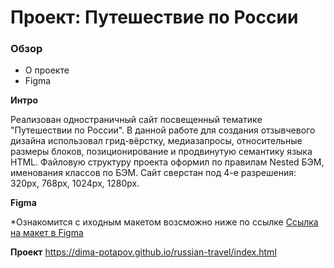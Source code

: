 # Проект: Путешествие по России

### Обзор
* О проекте
* Figma

**Интро**

Реализован одностраничный сайт посвещенный тематике "Путешествии по России".
В данной работе для создания отзывчевого дизайна использовал грид-вёрстку, медиазапросы, относительные размеры блоков, позиционирование и продвинутую семантику языка HTML.
Файловую структуру проекта оформил по правилам Nested БЭМ, именования классов по БЭМ. Сайт сверстан под 4-е разрешения: 320px, 768px, 1024px, 1280px.

**Figma**

*Ознакомится с иходным макетом возсможно ниже по ссылке
[Ссылка на макет в Figma](https://www.figma.com/file/5S2WSbEFL6awjVWJ0NWL8Q/Sprint-3_-Russia-_-desktop-mobile?node-id=28503%3A0)

**Проект**
https://dima-potapov.github.io/russian-travel/index.html
